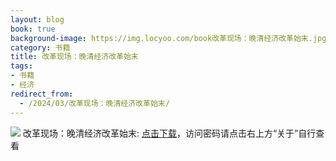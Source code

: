 ```yaml
---
layout: blog
book: true
background-image: https://img.locyoo.com/book改革现场：晚清经济改革始末.jpg
category: 书籍
title: 改革现场：晚清经济改革始末
tags:
- 书籍
- 经济
redirect_from:
  - /2024/03/改革现场：晚清经济改革始末/
---
```

![](https://img.locyoo.com/book改革现场：晚清经济改革始末.jpg)
改革现场：晚清经济改革始末: <a name = "ref1" href="https://089m.com/f/50983618-1314466403-f2af50?p=3619">点击下载</a>，访问密码请点击右上方“关于”自行查看